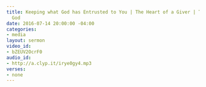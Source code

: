 ```yaml
---
title: Keeping what God has Entrusted to You | The Heart of a Giver | The Will Of
  God
date: 2016-07-14 20:00:00 -04:00
categories:
- media
layout: sermon
video_id:
- bZEUV2OcrF0
audio_id:
- http://a.clyp.it/irye0gy4.mp3
verses:
- none
---
```


